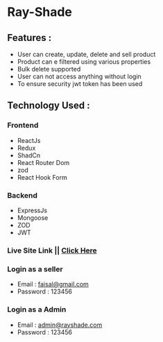 # Ray-Shade

## Features :

- User can create, update, delete and sell product
- Product can e filtered using various properties
- Bulk delete supported
- User can not access anything without login
- To ensure security jwt token has been used

## Technology Used :

### Frontend

- ReactJs
- Redux
- ShadCn
- React Router Dom
- zod
- React Hook Form

### Backend

- ExpressJs
- Mongoose
- ZOD
- JWT

### Live Site Link || <a href="https://ray-shade-client.vercel.app/">Click Here </a>

### Login as a seller

- Email : faisal@gmail.com
- Password : 123456

### Login as a Admin

- Email : admin@rayshade.com
- Password : 123456
